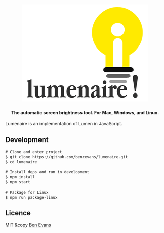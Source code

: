 
<h1 align="center">
  <a href="https://github.com/bencevans/lumenaire"><img src="logo@400px.png" alt="Lumenaire" width="400" height="307"></a>
  <br>
</h1>

<h4 align="center">The automatic screen brightness tool. For Mac, Windows, and Linux.</h4>

Lumenaire is an implementation of Lumen in JavaScript.

## Development

```
# Clone and enter project
$ git clone https://github.com/bencevans/lumenaire.git
$ cd lumenaire

# Install deps and run in development
$ npm install
$ npm start

# Package for Linux
$ npm run package-linux
```

## Licence

MIT &copy [Ben Evans](https://bencevans.io)
